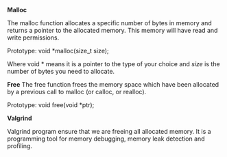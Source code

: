 **Malloc**

The malloc function allocates a specific number of bytes in memory and returns a pointer to the allocated memory. This memory will have read and write permissions.

Prototype: void *malloc(size_t size);

Where void * means it is a pointer to the type of your choice and *size* is the number of bytes you need to allocate.

**Free**
The free function frees the memory space which have been allocated by a previous call to malloc (or calloc, or realloc).

Prototype: void free(void *ptr);

**Valgrind**

Valgrind program ensure that we are freeing all allocated memory. It is a programming tool for memory debugging, memory leak detection and profiling.
